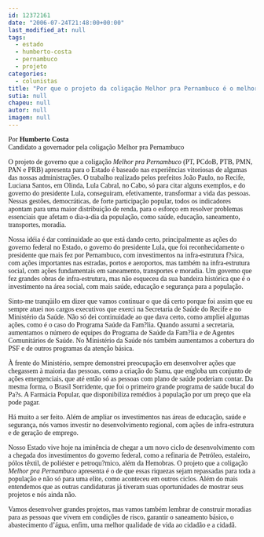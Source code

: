 ```yaml
---
id: 12372161
date: "2006-07-24T21:48:00+00:00"
last_modified_at: null
tags:
  - estado
  - humberto-costa
  - pernambuco
  - projeto
categories:
  - colunistas
title: "Por que o projeto da coligação Melhor pra Pernambuco é o melhor para o Estado? (Humberto Costa)"
sutia: null
chapeu: null
autor: null
imagem: null
---
```

<p><P align=left><FONT face=Verdana>Por <STRONG>Humberto Costa</STRONG><BR>Candidato a governador pela coligação Melhor pra Pernambuco</FONT></P></p>
<p><P align=left><FONT face=Verdana>O projeto de governo que a coligação <I>Melhor pra Pernambuco</I> (PT, PCdoB, PTB, PMN, PAN e PRB) apresenta para o Estado é baseado nas experiências vitoriosas de algumas das nossas administrações. O trabalho realizado pelos prefeitos João Paulo, no Recife, Luciana Santos, em Olinda, Lula Cabral, no Cabo, só para citar alguns exemplos, e do governo do presidente Lula, conseguiram, efetivamente, transformar a vida das pessoas. Nessas gestões, democráticas, de forte participação popular, todos os indicadores apontam para uma maior distribuição de renda, para o esforço em resolver problemas essenciais que afetam o dia-a-dia da população, como saúde, educação, saneamento, transportes, moradia.</FONT></P></p>
<p><P align=left><FONT face=Verdana>Nossa idéia é dar continuidade ao que está dando certo, principalmente as ações do governo federal no Estado, o governo do presidente Lula, que foi reconhecidamente o presidente que mais fez por Pernambuco, com investimentos na infra-estrutura f?sica, com ações importantes nas estradas, portos e aeroportos, mas também na infra-estrutura social, com ações fundamentais em saneamento, transportes e moradia. Um governo que fez grandes obras de infra-estrutura, mas não esqueceu da sua bandeira histórica que é o investimento na área social, com mais saúde, educação e segurança para a população. </FONT></P></p>
<p><P align=left><FONT face=Verdana>Sinto-me tranqüilo em dizer que vamos continuar o que dá certo porque foi assim que eu sempre atuei nos cargos executivos que exerci na Secretaria de Saúde do Recife e no Ministério da Saúde. Não só dei continuidade ao que dava certo, como ampliei algumas ações, como é o caso do Programa Saúde da Fam?lia. Quando assumi a secretaria, aumentamos o número de equipes do Programa de Saúde da Fam?lia e de Agentes Comunitários de Saúde. No Ministério da Saúde nós também aumentamos a cobertura do PSF e de outros programas da atenção básica.</FONT></P></p>
<p><P align=left><FONT face=Verdana>À frente do Ministério, sempre demonstrei preocupação em desenvolver ações que chegassem à maioria das pessoas, como a criação do Samu, que engloba um conjunto de ações emergenciais, que até então só as pessoas com plano de saúde poderiam contar. Da mesma forma, o Brasil Sorridente, que foi o primeiro grande programa de saúde bucal do Pa?s. A Farmácia Popular, que disponibiliza remédios à população por um preço que ela pode pagar. </FONT></P></p>
<p><P align=left><FONT face=Verdana>Há muito a ser feito. Além de ampliar os investimentos nas áreas de educação, saúde e segurança, nós vamos investir no desenvolvimento regional, com ações de infra-estrutura e de geração de emprego. </FONT></P></p>
<p><P align=left><FONT face=Verdana>Nosso Estado vive hoje na iminência de chegar a um novo ciclo de desenvolvimento com a chegada dos investimentos do governo federal, como a refinaria de Petróleo, estaleiro, pólos têxtil, de poliéster e petroqu?mico, além da Hemobras. O projeto que a coligação <I>Melhor pra Pernambuco</I> apresenta é o de que essas riquezas sejam repassadas para toda a população e não só para uma elite, como aconteceu em outros ciclos. Além do mais entendemos que as outras candidaturas já tiveram suas oportunidades de mostrar seus projetos e nós ainda não. </FONT></P></p>
<p><P align=left><FONT face=Verdana>Vamos desenvolver grandes projetos, mas vamos também lembrar de construir moradias para as pessoas que vivem em condições de risco, garantir o saneamento básico, o abastecimento d’água, enfim, uma melhor qualidade de vida ao cidadão e a cidadã.</FONT></P> </p>
